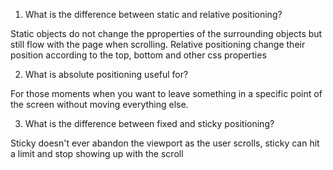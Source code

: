 1. What is the difference between static and relative positioning?

Static objects do not change the pproperties of the surrounding objects but still flow with the page when scrolling. Relative positioning change their position according to the top, bottom and other css properties

2. What is absolute positioning useful for?

For those moments when you want to leave something in a specific point of the screen without moving everything else.

3. What is the difference between fixed and sticky positioning?

Sticky doesn't ever abandon the viewport as the user scrolls, sticky can hit a limit and stop showing up with the scroll
